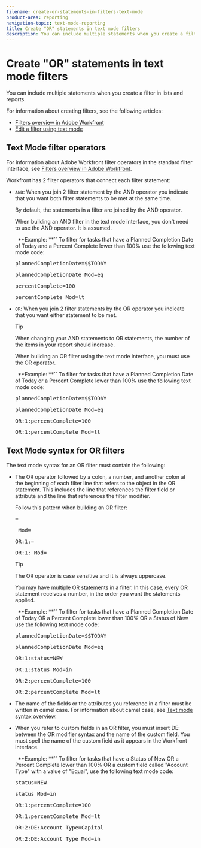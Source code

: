 ```yaml
---
filename: create-or-statements-in-filters-text-mode
product-area: reporting
navigation-topic: text-mode-reporting
title: Create "OR" statements in text mode filters
description: You can include multiple statements when you create a filter in lists and reports.
---
```


# Create "OR" statements in text mode filters

You can include multiple statements when you create a filter in lists and reports.

For information about creating filters, see the following articles:

* [Filters overview in Adobe Workfront](../../../reports-and-dashboards/reports/reporting-elements/filters-overview.md) 
* [Edit a filter using text mode](../../../reports-and-dashboards/reports/text-mode/edit-text-mode-in-filter.md)

## Text Mode filter operators

For information about Adobe Workfront filter operators in the standard filter interface, see [Filters overview in Adobe Workfront](../../../reports-and-dashboards/reports/reporting-elements/filters-overview.md).

Workfront has 2 filter operators that connect each filter statement:

* `AND`: When you join 2 filter statement by the AND&nbsp;operator you indicate that you want both filter statements to be met at the same time.

  By default, the statements in a filter are joined by the AND&nbsp;operator.

  When building an AND filter in the text mode interface, you don't need to use the AND operator. It is assumed.

  ` `**Example: **`` To filter for tasks that have a Planned Completion Date of Today and a Percent Complete lower than 100% use the following text mode code:

  <pre>plannedCompletionDate=$$TODAY</pre><pre>plannedCompletionDate_Mod=eq</pre><pre>percentComplete=100</pre><pre>percentComplete_Mod=lt</pre>

* `OR`: When you join 2 filter statements by the OR operator you indicate that you want either statement to be met.

  >[!TIP]
  >
  >When changing your AND statements to OR statements, the number of the items in your report should increase.

  When building an OR&nbsp;filter using the text mode interface, you must use the OR operator.

  ` `**Example: **`` To filter for tasks that have a Planned Completion Date of Today or a Percent Complete lower than 100% use the following text mode code:

  <pre>plannedCompletionDate=$$TODAY</pre><pre>plannedCompletionDate_Mod=eq</pre><pre>OR:1:percentComplete=100</pre><pre>OR:1:percentComplete_Mod=lt</pre>

## Text Mode syntax for OR filters

The text mode syntax for an OR filter must contain the following:

* The OR operator followed by a colon, a number, and another colon at the beginning of each filter line that refers to the object in the OR statement.&nbsp;This includes the line that references the filter field or attribute and the line that references the filter modifier.

  Follow this pattern when building an OR filter:

  <pre><field name in camel case>=<value></pre><pre><field name in camel case>_Mod=<modifier value></pre><pre>OR:1:<field name in camel case>=<value></pre><pre>OR:1:<field name in camel case>_Mod=<modifier value></pre>

  >[!TIP]
  >
  >The OR operator is case sensitive and it is always uppercase.

  You may have multiple OR statements in a filter. In this case, every OR statement receives a number, in the order you want the statements applied.

  ` `**Example: **``  To filter for tasks that have a Planned Completion Date of Today OR a Percent Complete lower than 100% OR a Status of New use the following text mode code:

  <pre>plannedCompletionDate=$$TODAY</pre><pre>plannedCompletionDate_Mod=eq</pre><pre>OR:1:status=NEW</pre><pre>OR:1:status_Mod=in</pre><pre>OR:2:percentComplete=100</pre><pre>OR:2:percentComplete_Mod=lt</pre>

* The name of the fields or the attributes you reference in a filter must be written in camel case. For information about camel case, see [Text mode syntax overview](../../../reports-and-dashboards/reports/text-mode/text-mode-syntax-overview.md).
* When you refer to custom fields in an OR filter, you must insert DE: between the OR modifier syntax and the name of the custom field. You must spell the name of the custom field as it appears in the Workfront interface.

  ` `**Example: **`` To filter for tasks that have a Status of New OR a Percent Complete lower than 100% OR a custom field called "Account Type" with a value of "Equal", use the following text mode code:

  <pre>status=NEW</pre><pre>status_Mod=in</pre><pre>OR:1:percentComplete=100</pre><pre>OR:1:percentComplete_Mod=lt</pre><pre>OR:2:DE:Account Type=Capital</pre><pre>OR:2:DE:Account Type_Mod=in</pre>

